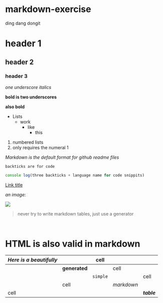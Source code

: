 # markdown-exercise

ding dang dongit 

# header 1
## header 2
### header 3

_one underscore italics_

__bold is two underscores__

**also bold**

- Lists
    * work 
        * like  
            * this

1) numbered lists 
1) only requires the numeral 1

_Markdown is the default format for github readme files_

` backticks are for code `

``` js
console log(three backticks + language name for code snippits)
``` 
[Link title](http://www.google.com)

_an image:_

![](https://p.bigstockphoto.com/vVu7XprxSayr867oA3KQ_bigstock-Colorful-fruit-pattern-of-fres-282127069.jpg)

>never try to write  markdown tables, just use a generator

<p><br>
<h1>HTML is also valid in markdown</h1>


| _Here is a beautifully_ 	|               	| cell     	|            	|             	|
|-------------------------	|---------------	|----------	|------------	|-------------	|
|                         	| __generated__ 	|          	| cell       	|             	|
|                         	|               	| `simple` 	|            	| cell        	|
|                         	| cell          	|          	| *markdown* 	|             	|
| cell                    	|               	|          	|            	| ***table*** 	|


